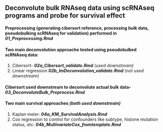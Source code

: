 ## Deconvolute bulk RNAseq data using scRNAseq programs and probe for survival effect

#### Preprocessing (generating cibersort reference, processing bulk data, pseudobulking scRNAseq for validation) performed in ***01_Preprocessing.Rmd*** 

#### Two main deconvolution approache tested using pseudobulked scRNAseq data:
1. Cibersort- ***02a_Cibersort_validate.Rmd*** *(used downstream)*
2. Linear regression ***02b_lmDeconvolution_validate.Rmd*** *(not used downstream)*
 

#### Cibersort used downstream to deconvolute actual bulk data- ***03_DeconvoluteBulk_Preprocess.Rmd***

#### Two main survival approaches *(both used downstream)*
1. Kaplan meier: ***04a_KM_SurvivalAnalysis.Rmd***
2. Cox regression to control for confounders like subtype, histone mutation status, etc: ***04b_MultivariateCox_fromtemplate.Rmd***
